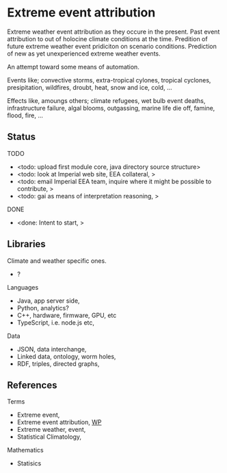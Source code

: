 # Extreme event attribution

Extreme weather event attribution as they occure in the present. Past event attribution to out of holocine climate conditions at the time. Predition of future extreme weather event pridiciton on scenario conditions. Prediction of new as yet unexperienced extreme weather events.

An attempt toward some means of automation. 

Events like; convective storms, extra-tropical cylones, tropical cyclones, presipitation, wildfires, droubt, heat, snow and ice, cold, ...

Effects like, amoungs others; climate refugees, wet bulb event deaths, infrastructure failure, algal blooms, outgassing, marine life die off, famine, flood, fire, ...

## Status

TODO
* <todo: upload first module core, java directory source structure>
* <todo: look at Imperial web site, EEA collateral, >
* <todo: email Imperial EEA team, inquire where it might be possible to contribute, >
* <todo: gai as means of interpretation reasoning, >

DONE
* <done: Intent to start, >

## Libraries

Climate and weather specific ones.
* ?

Languages
* Java, app server side, 
* Python, analytics?
* C++, hardware, firmware, GPU, etc 
* TypeScript, i.e. node.js etc,

Data
* JSON, data interchange, 
* Linked data, ontology, worm holes, 
* RDF, triples, directed graphs, 

## References

Terms
* Extreme event, 
* Extreme event attribution, [WP](https://en.wikipedia.org/wiki/Extreme_event_attribution)
* Extreme weather, event,
* Statistical Climatology, 

Mathematics
* Statisics
